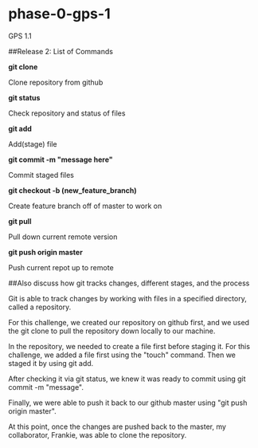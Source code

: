# phase-0-gps-1
GPS 1.1

##Release 2: List of Commands

**git clone**

Clone repository from github

**git status**

Check repository and status of files

**git add**

Add(stage) file

**git commit -m "message here"**

Commit staged files

**git checkout -b (new_feature_branch)**

Create feature branch off of master to work on

**git pull**

Pull down current remote version

**git push origin master**

Push current repot up to remote

##Also discuss how git tracks changes, different stages, and the process

Git is able to track changes by working with files in a specified directory, called a repository.

For this challenge, we created our repository on github first, and we used the git clone to pull the repository down locally to our machine.

In the repository, we needed to create a file first before staging it. For this challenge, we added a file first using the "touch" command. Then we staged it by using git add.

After checking it via git status, we knew it was ready to commit using git commit -m "message".

Finally, we were able to push it back to our github master using "git push origin master".

At this point, once the changes are pushed back to the master, my collaborator, Frankie, was able to clone the repository.



